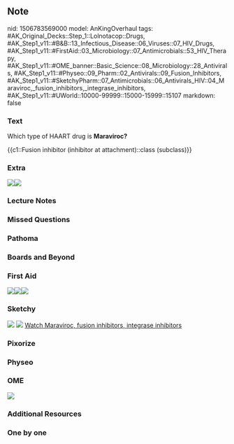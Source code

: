 ## Note
nid: 1506783569000
model: AnKingOverhaul
tags: #AK_Original_Decks::Step_1::Lolnotacop::Drugs, #AK_Step1_v11::#B&B::13_Infectious_Disease::06_Viruses::07_HIV_Drugs, #AK_Step1_v11::#FirstAid::03_Microbiology::07_Antimicrobials::53_HIV_Therapy, #AK_Step1_v11::#OME_banner::Basic_Science::08_Microbiology::28_Antivirals, #AK_Step1_v11::#Physeo::09_Pharm::02_Antivirals::09_Fusion_Inhibitors, #AK_Step1_v11::#SketchyPharm::07_Antimicrobials::06_Antivirals_HIV::04_Maraviroc,_fusion_inhibitors,_integrase_inhibitors, #AK_Step1_v11::#UWorld::10000-99999::15000-15999::15107
markdown: false

### Text
Which type of HAART drug is <b>Maraviroc?</b>
<div>
  {{c1::Fusion inhibitor (inhibitor at attachment)::class
  (subclass)}}
</div>

### Extra
<img src="paste-2400886719052.jpg"><img src=
"paste-48193828028880.jpg">

### Lecture Notes


### Missed Questions


### Pathoma


### Boards and Beyond


### First Aid
<img src="paste-231765025226755.jpg"><img src=
"paste-86719684673539.jpg"><img src="paste-547165948608515.jpg">

### Sketchy
<img src="paste-297559629234177.jpg"> <img src=
"paste-ab529ea640ee267cfb3b455ee1a9bb986dcdcc67.png"> <a href=
"https://dashboard.sketchy.com/study/medical/courses/medical-pharmacology/units/medical-pharmacology-antimicrobials/videos/medical-pharmacology-antimicrobials-antivirals-hiv-maraviroc-fusion-inhibitors-integrase-inhibitors?utm_source=anki&utm_medium=partnership&utm_campaign=february_update&utm_content=medical">
Watch Maraviroc, fusion inhibitors, integrase inhibitors</a>

### Pixorize


### Physeo


### OME
<div class="ome-widget">
  <a href=
  "https://onlinemeded.org/spa/microbiology/antivirals/acquire?ref=anki">
  <img src="_OME_AnkiFlashcards_Lesson_6.png"></a>
</div>

### Additional Resources


### One by one


